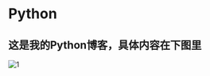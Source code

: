 # Python
## 这是我的Python博客，具体内容在下图里
![1](https://user-images.githubusercontent.com/92902608/145356976-beb89ac2-2343-48e8-b829-0154b68c9fbb.png)
